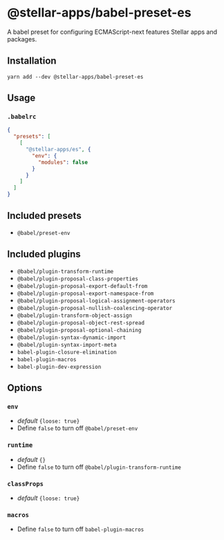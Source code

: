 # @stellar-apps/babel-preset-es
A babel preset for configuring ECMAScript-next features Stellar apps and packages.

## Installation
`yarn add --dev @stellar-apps/babel-preset-es`

## Usage
### `.babelrc`
```json
{
  "presets": [
    [
      "@stellar-apps/es", {
        "env": {
          "modules": false
        }
      }
    ]
  ]
}
```
## Included presets
- `@babel/preset-env`

## Included plugins
- `@babel/plugin-transform-runtime`
- `@babel/plugin-proposal-class-properties`
- `@babel/plugin-proposal-export-default-from`
- `@babel/plugin-proposal-export-namespace-from`
- `@babel/plugin-proposal-logical-assignment-operators`
- `@babel/plugin-proposal-nullish-coalescing-operator`
- `@babel/plugin-transform-object-assign`
- `@babel/plugin-proposal-object-rest-spread`
- `@babel/plugin-proposal-optional-chaining`
- `@babel/plugin-syntax-dynamic-import`
- `@babel/plugin-syntax-import-meta`
- `babel-plugin-closure-elimination`
- `babel-plugin-macros`
- `babel-plugin-dev-expression`

## Options
### `env`
- *default* `{loose: true}`
- Define `false` to turn off `@babel/preset-env`

### `runtime`
- *default* `{}`
- Define `false` to turn off `@babel/plugin-transform-runtime`

### `classProps`
- *default* `{loose: true}`

### `macros`
- Define `false` to turn off `babel-plugin-macros`